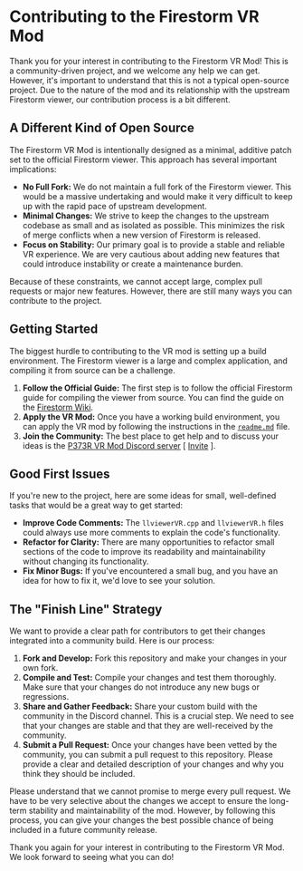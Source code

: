 # Contributing to the Firestorm VR Mod

Thank you for your interest in contributing to the Firestorm VR Mod! This is a community-driven project, and we welcome any help we can get. However, it's important to understand that this is not a typical open-source project. Due to the nature of the mod and its relationship with the upstream Firestorm viewer, our contribution process is a bit different.

## A Different Kind of Open Source

The Firestorm VR Mod is intentionally designed as a minimal, additive patch set to the official Firestorm viewer. This approach has several important implications:

- **No Full Fork:** We do not maintain a full fork of the Firestorm viewer. This would be a massive undertaking and would make it very difficult to keep up with the rapid pace of upstream development.
- **Minimal Changes:** We strive to keep the changes to the upstream codebase as small and as isolated as possible. This minimizes the risk of merge conflicts when a new version of Firestorm is released.
- **Focus on Stability:** Our primary goal is to provide a stable and reliable VR experience. We are very cautious about adding new features that could introduce instability or create a maintenance burden.

Because of these constraints, we cannot accept large, complex pull requests or major new features. However, there are still many ways you can contribute to the project.

## Getting Started

The biggest hurdle to contributing to the VR mod is setting up a build environment. The Firestorm viewer is a large and complex application, and compiling it from source can be a challenge.

1. **Follow the Official Guide:** The first step is to follow the official Firestorm guide for compiling the viewer from source. You can find the guide on the [Firestorm Wiki](https://wiki.firestormviewer.org/fs_compiling_firestorm).
2. **Apply the VR Mod:** Once you have a working build environment, you can apply the VR mod by following the instructions in the [`readme.md`](./readme.md#instructions-for-integrating-into-a-viewer-source-tree) file.
3. **Join the Community:** The best place to get help and to discuss your ideas is the [P373R VR Mod Discord server](https://discordapp.com/channels/613119193734316042/613119193734316044) [ [Invite](https://discord.com/invite/QMJ9vCA) ].

## Good First Issues

If you're new to the project, here are some ideas for small, well-defined tasks that would be a great way to get started:

- **Improve Code Comments:** The `llviewerVR.cpp` and `llviewerVR.h` files could always use more comments to explain the code's functionality.
- **Refactor for Clarity:** There are many opportunities to refactor small sections of the code to improve its readability and maintainability without changing its functionality.
- **Fix Minor Bugs:** If you've encountered a small bug, and you have an idea for how to fix it, we'd love to see your solution.

## The "Finish Line" Strategy

We want to provide a clear path for contributors to get their changes integrated into a community build. Here is our process:

1. **Fork and Develop:** Fork this repository and make your changes in your own fork.
2. **Compile and Test:** Compile your changes and test them thoroughly. Make sure that your changes do not introduce any new bugs or regressions.
3. **Share and Gather Feedback:** Share your custom build with the community in the Discord channel. This is a crucial step. We need to see that your changes are stable and that they are well-received by the community.
4. **Submit a Pull Request:** Once your changes have been vetted by the community, you can submit a pull request to this repository. Please provide a clear and detailed description of your changes and why you think they should be included.

Please understand that we cannot promise to merge every pull request. We have to be very selective about the changes we accept to ensure the long-term stability and maintainability of the mod. However, by following this process, you can give your changes the best possible chance of being included in a future community release.

Thank you again for your interest in contributing to the Firestorm VR Mod. We look forward to seeing what you can do!

